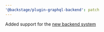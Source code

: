 ```yaml
---
'@backstage/plugin-graphql-backend': patch
---
```


Added support for the [new backend system](https://backstage.io/docs/backend-system/)
